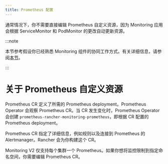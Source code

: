 ```yaml
---
title: Prometheus 配置
---
```


通常情况下，你不需要直接编辑 Prometheus 自定义资源，因为 Monitoring 应用会根据 ServiceMonitor 和 PodMonitor 的更改自动更新资源。

:::note

本节参考假设你已经熟悉 Monitoring 组件的协同工作方式。有关详细信息，请参阅[本节](../../../../integrations-in-rancher/monitoring-and-alerting/how-monitoring-works.md)。

:::

# 关于 Prometheus 自定义资源

Prometheus CR 定义了所需的 Prometheus deployment。Prometheus Operator 会观察 Prometheus CR。当 CR 发生变化时，Prometheus Operator 会创建 `prometheus-rancher-monitoring-prometheus`，即根据 CR 配置的 Prometheus deployment。

Prometheus CR 指定了详细信息，例如规则以及连接到 Prometheus 的 Alertmanager。Rancher 会为你构建这个 CR。

Monitoring V2 仅支持每个集群一个 Prometheus。如果你想将监控限制到指定命名空间，你需要编辑 Prometheus CR。